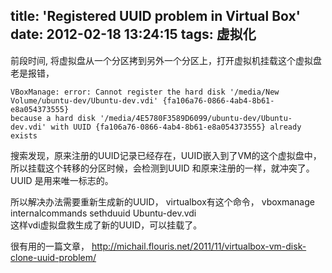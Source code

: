 title: 'Registered UUID problem in Virtual Box'
date: 2012-02-18 13:24:15
tags: 虚拟化
---

前段时间,  将虚拟盘从一个分区拷到另外一个分区上，打开虚拟机挂载这个虚拟盘老是报错，

```
VBoxManage: error: Cannot register the hard disk '/media/New Volume/ubuntu-dev/Ubuntu-dev.vdi' {fa106a76-0866-4ab4-8b61-e8a054373555} 
because a hard disk '/media/4E5780F3589D6099/ubuntu-dev/Ubuntu-dev.vdi' with UUID {fa106a76-0866-4ab4-8b61-e8a054373555} already exists
```

搜索发现，原来注册的UUID记录已经存在，UUID嵌入到了VM的这个虚拟盘中，
所以挂载这个转移的分区时候，会检测到UUID 和原来注册的一样，就冲突了。UUID 是用来唯一标志的。

所以解决办法需要重新生成新的UUID，
virtualbox有这个命令，
vboxmanage internalcommands sethduuid  Ubuntu-dev.vdi  
这样vdi虚拟盘救生成了新的UUID，可以挂载了。

很有用的一篇文章，
http://michail.flouris.net/2011/11/virtualbox-vm-disk-clone-uuid-problem/